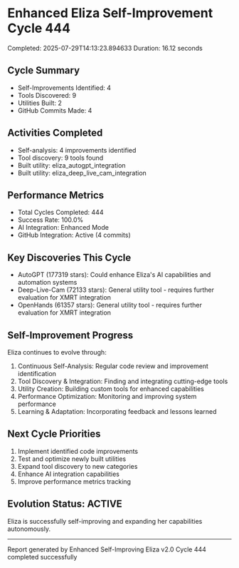 # Enhanced Eliza Self-Improvement Cycle 444
Completed: 2025-07-29T14:13:23.894633
Duration: 16.12 seconds

## Cycle Summary
- Self-Improvements Identified: 4
- Tools Discovered: 9
- Utilities Built: 2
- GitHub Commits Made: 4

## Activities Completed
- Self-analysis: 4 improvements identified
- Tool discovery: 9 tools found
- Built utility: eliza_autogpt_integration
- Built utility: eliza_deep_live_cam_integration

## Performance Metrics
- Total Cycles Completed: 444
- Success Rate: 100.0%
- AI Integration: Enhanced Mode
- GitHub Integration: Active (4 commits)

## Key Discoveries This Cycle
- AutoGPT (177319 stars): Could enhance Eliza's AI capabilities and automation systems
- Deep-Live-Cam (72133 stars): General utility tool - requires further evaluation for XMRT integration
- OpenHands (61357 stars): General utility tool - requires further evaluation for XMRT integration

## Self-Improvement Progress
Eliza continues to evolve through:
1. Continuous Self-Analysis: Regular code review and improvement identification
2. Tool Discovery & Integration: Finding and integrating cutting-edge tools
3. Utility Creation: Building custom tools for enhanced capabilities
4. Performance Optimization: Monitoring and improving system performance
5. Learning & Adaptation: Incorporating feedback and lessons learned

## Next Cycle Priorities
1. Implement identified code improvements
2. Test and optimize newly built utilities
3. Expand tool discovery to new categories
4. Enhance AI integration capabilities
5. Improve performance metrics tracking

## Evolution Status: ACTIVE
Eliza is successfully self-improving and expanding her capabilities autonomously.

---
Report generated by Enhanced Self-Improving Eliza v2.0
Cycle 444 completed successfully
